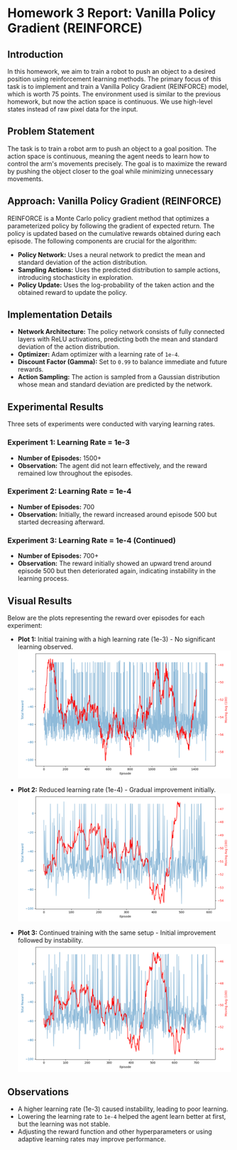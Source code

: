 # Homework 3 Report: Vanilla Policy Gradient (REINFORCE)

## Introduction

In this homework, we aim to train a robot to push an object to a desired position using reinforcement learning methods. The primary focus of this task is to implement and train a Vanilla Policy Gradient (REINFORCE) model, which is worth 75 points. The environment used is similar to the previous homework, but now the action space is continuous. We use high-level states instead of raw pixel data for the input.

## Problem Statement

The task is to train a robot arm to push an object to a goal position. The action space is continuous, meaning the agent needs to learn how to control the arm's movements precisely. The goal is to maximize the reward by pushing the object closer to the goal while minimizing unnecessary movements.

## Approach: Vanilla Policy Gradient (REINFORCE)

REINFORCE is a Monte Carlo policy gradient method that optimizes a parameterized policy by following the gradient of expected return. The policy is updated based on the cumulative rewards obtained during each episode. The following components are crucial for the algorithm:

- **Policy Network:** Uses a neural network to predict the mean and standard deviation of the action distribution.
- **Sampling Actions:** Uses the predicted distribution to sample actions, introducing stochasticity in exploration.
- **Policy Update:** Uses the log-probability of the taken action and the obtained reward to update the policy.

## Implementation Details

- **Network Architecture:** The policy network consists of fully connected layers with ReLU activations, predicting both the mean and standard deviation of the action distribution.
- **Optimizer:** Adam optimizer with a learning rate of `1e-4`.
- **Discount Factor (Gamma):** Set to `0.99` to balance immediate and future rewards.
- **Action Sampling:** The action is sampled from a Gaussian distribution whose mean and standard deviation are predicted by the network.

## Experimental Results

Three sets of experiments were conducted with varying learning rates.

### Experiment 1: Learning Rate = 1e-3

- **Number of Episodes:** 1500+
- **Observation:** The agent did not learn effectively, and the reward remained low throughout the episodes.

### Experiment 2: Learning Rate = 1e-4

- **Number of Episodes:** 700
- **Observation:** Initially, the reward increased around episode 500 but started decreasing afterward.

### Experiment 3: Learning Rate = 1e-4 (Continued)

- **Number of Episodes:** 700+
- **Observation:** The reward initially showed an upward trend around episode 500 but then deteriorated again, indicating instability in the learning process.

## Visual Results

Below are the plots representing the reward over episodes for each experiment:

- **Plot 1:** Initial training with a high learning rate (1e-3) - No significant learning observed.  
  ![Plot 1](src/plots/total_reward_plot_2025-04-06_13-50-22.png)

- **Plot 2:** Reduced learning rate (1e-4) - Gradual improvement initially.  
  ![Plot 2](src/plots/total_reward_plot_2025-04-06_19-30-30.png)

- **Plot 3:** Continued training with the same setup - Initial improvement followed by instability.  
  ![Plot 3](src/plots/total_reward_plot_2025-04-06_21-10-32.png)

## Observations

- A higher learning rate (1e-3) caused instability, leading to poor learning.
- Lowering the learning rate to `1e-4` helped the agent learn better at first, but the learning was not stable.
- Adjusting the reward function and other hyperparameters or using adaptive learning rates may improve performance.
